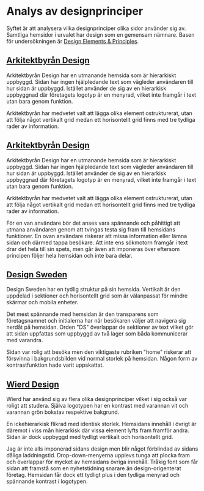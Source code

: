 Analys av designprinciper
====================

Syftet är att analysera vilka designprinciper olika sidor använder sig av. Samtliga hemsidor i urvalet har design som en gemensam nämnare. Basen för undersökningen är <a href="https://www.canva.com/learn/design-elements-principles/">Design Elements & Principles</a>.

<h2><a href="http://www.arkitektbyrandesign.se/">Arkitektbyrån Design</a></h2>

Arkitektbyrån Design har en utmanande hemsida som är hierarkiskt uppbyggd. Sidan har ingen hjälpledande text som vägleder användaren till hur sidan är uppbyggd. Istället använder de sig av en hierarkisk uppbyggnad där företagets logotyp är en menyrad, vilket inte framgår i text utan bara genom funktion.

Arkitektbyrån har medvetet valt att lägga olika element ostrukturerat, utan att följa något vertikalt grid medan ett horisontellt grid finns med tre tydliga rader av information.

<h2><a href="http://www.arkitektbyrandesign.se/">Arkitektbyrån Design</a></h2>

Arkitektbyrån Design har en utmanande hemsida som är hierarkiskt uppbyggd. Sidan har ingen hjälpledande text som vägleder användaren till hur sidan är uppbyggd. Istället använder de sig av en hierarkisk uppbyggnad där företagets logotyp är en menyrad, vilket inte framgår i text utan bara genom funktion.

Arkitektbyrån har medvetet valt att lägga olika element ostrukturerat, utan att följa något vertikalt grid medan ett horisontellt grid finns med tre tydliga rader av information.

För en van användare bör det anses vara spännande och påhittigt att utmana användaren genom att tvingas testa sig fram till hemsidans funktioner. En ovan användare riskerar att missa information eller lämna sidan och därmed tappa besökare. Att inte ens sökmotorn framgår i text drar det hela till sin spets, men går även att imponeras över eftersom principen följer hela hemsidan och inte bara delar.

<h2><a href="http://designsweden.org/">Design Sweden</a></h2>

Design Sweden har en tydlig struktur på sin hemsida. Vertikalt är den uppdelad i sektioner och horisontellt grid som är välanpassat för mindre skärmar och mobila enheter.

Det mest spännande med hemsidan är den transparens som företagsnamnet och initialerna har när besökaren väljer att navigera sig nerdåt på hemsidan. Orden "DS" överlappar de sektioner av text vilket gör att sidan uppfattas som uppbyggd av två lager som båda kommunicerar med varandra.

Sidan var rolig att besöka men den viktigaste rubriken "home" riskerar att försvinna i bakgrundsbilden vid normal storlek på hemsidan. Någon form av kontrastfunktion hade varit uppskattat.

<h2><a href="https://www.wired.com/category/design/">Wierd Design</a></h2>

Wierd har använd sig av flera olika designprinciper vilket i sig också var roligt att studera. Själva logotypen har en kontrast med varannan vit och varannan grön bokstav respektive bakgrund.

En ickehierarkisk flikrad med identisk storlek. Hemsidans innehåll i övrigt är däremot i viss mån hierarkisk där vissa element lyfts fram framför andra. Sidan är dock uppbyggd med tydligt vertikalt och horisontellt grid.

Jag är inte alls imponerad sidans design men blir något förblindad av sidans dåliga laddningstid. Drop-down-menyerna upplevs tunga att plocka fram och överlappar för mycket av hemsidans övriga innehåll. Tråkig font som får sidan att framstå som en nyhetstidning snarare än design-origenterat företag. Hemsidan får dock ett tydligt plus i den tydliga menyrad och spännande kontrast i logotypen.
